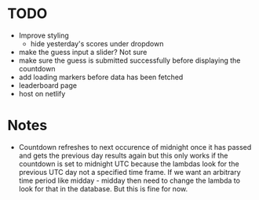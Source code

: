 # TODO
- Improve styling
    - hide yesterday's scores under dropdown
- make the guess input a slider? Not sure
- make sure the guess is submitted successfully before displaying the countdown
- add loading markers before data has been fetched
- leaderboard page
- host on netlify
# Notes
- Countdown refreshes to next occurence of midnight once it has passed and gets the previous day results again
but this only works if the countdown is set to midnight UTC because the lambdas look for the previous UTC day not a 
specified time frame. If we want an arbitrary time period like midday - midday then need to change the lambda to look 
for that in the database. But this is fine for now.